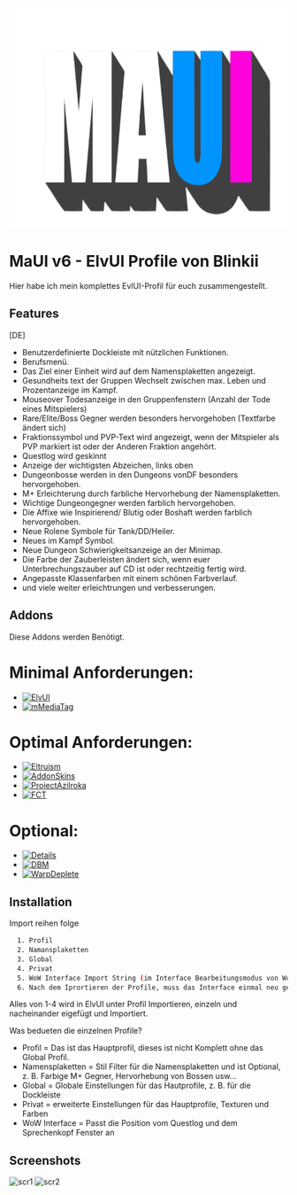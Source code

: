 <p align="center">
  <img width="800" height="400" src="https://github.com/mBlinkii/MaUI-ElvUI-Profile-Strings/blob/main/mauilogo.png">
</p>

# MaUI v6 - ElvUI Profile von Blinkii

Hier habe ich mein komplettes EvlUI-Profil für euch zusammengestellt.

## Features

[DE]
 - Benutzerdefinierte Dockleiste mit nützlichen Funktionen.
 - Berufsmenü.
 - Das Ziel einer Einheit wird auf dem Namensplaketten angezeigt.
 - Gesundheits text der Gruppen Wechselt zwischen max. Leben und Prozentanzeige im Kampf.
 - Mouseover Todesanzeige in den Gruppenfenstern (Anzahl der Tode eines Mitspielers)
 - Rare/Elite/Boss Gegner werden besonders hervorgehoben (Textfarbe ändert sich)
 - Fraktionssymbol und PVP-Text wird angezeigt, wenn der Mitspieler als PVP markiert ist oder der Anderen Fraktion angehört.
 - Questlog wird geskinnt
 - Anzeige der wichtigsten Abzeichen, links oben
 - Dungeonbosse werden in den Dungeons vonDF besonders hervorgehoben.
 - M+ Erleichterung durch farbliche Hervorhebung der Namensplaketten.
 - Wichtige Dungeongegner werden farblich hervorgehoben.
 - Die Affixe wie Inspirierend/ Blutig oder Boshaft werden farblich hervorgehoben.
 - Neue Rolene Symbole für Tank/DD/Heiler.
 - Neues im Kampf Symbol.
 - Neue Dungeon Schwierigkeitsanzeige an der Minimap.
 - Die Farbe der Zauberleisten ändert sich, wenn euer Unterbrechungszauber auf CD ist oder rechtzeitig fertig wird.
 - Angepasste Klassenfarben mit einem schönen Farbverlauf.
 - und viele weiter erleichtrungen und verbesserungen.

## Addons

Diese Addons werden Benötigt.

# Minimal Anforderungen:
 - [![ElvUI](https://img.shields.io/badge/Addon-ElvUI-orange)](https://www.tukui.org/download.php?ui=elvui)
 - [![mMediaTag](https://img.shields.io/badge/Addon-mMediaTag-blueviolet)](https://www.curseforge.com/wow/addons/elvui_mmediatag)

# Optimal Anforderungen:
 - [![Eltruism](https://img.shields.io/badge/Addon-Eltruism-blue)](https://www.curseforge.com/wow/addons/elvui-eltruism)
 - [![AddonSkins](https://img.shields.io/badge/Addon-AddonSkins-blue)](https://www.curseforge.com/wow/addons/addonskins)
 - [![ProjectAzilroka](https://img.shields.io/badge/Addon-ProjectAzilroka-blue)](https://www.curseforge.com/wow/addons/projectazilroka)
 - [![FCT](https://img.shields.io/badge/Addon-FCT-red)](https://www.tukui.org/addons.php?id=137)

# Optional:
 - [![Details](https://img.shields.io/badge/Addon-Details-lightgrey)](https://www.curseforge.com/wow/addons/details)
 - [![DBM](https://img.shields.io/badge/Addon-DBM-brightgreen)](https://www.curseforge.com/wow/addons/deadly-boss-mods)
 - [![WarpDeplete](https://img.shields.io/badge/Addon-WarpDeplete-red)](https://www.curseforge.com/wow/addons/warpdeplete)


## Installation
Import reihen folge


```bash
  1. Profil
  2. Namansplaketten
  3. Global
  4. Privat
  5. WoW Interface Import String (im Interface Bearbeitungsmodus von WoW Importieren)
  6. Nach dem Iprortieren der Profile, muss das Interface einmal neu geladen werden, dazu muss einfach /rl im Chat eingegeben werden.
```

Alles von 1-4 wird in ElvUI unter Profil Importieren, einzeln und nacheinander eigefügt und Importiert.

Was bedueten die einzelnen Profile?
- Profil = Das ist das Hauptprofil, dieses ist nicht Komplett ohne das Global Profil.
- Namensplaketten = Stil Filter für die Namensplaketten und ist Optional, z. B. Farbige M+ Gegner, Hervorhebung von Bossen usw...
- Global = Globale Einstellungen für das Hautprofile, z. B. für die Dockleiste
- Privat = erweiterte Einstellungen für das Hauptprofile, Texturen und Farben
- WoW Interface = Passt die Position vom Questlog und dem Sprechenkopf Fenster an

## Screenshots
![scr1](https://github.com/mBlinkii/MaUI-v5-ElvUI-Profile-Strings/blob/main/Screenshots/2022-05-08%20(1).png)
![scr2](https://github.com/mBlinkii/MaUI-v5-ElvUI-Profile-Strings/blob/main/Screenshots/2022-05-12.png)
